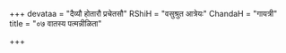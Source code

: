 +++
devataa = "दैव्यौ होतारौ प्रचेतसौ"
RShiH = "वसुश्रुत आत्रेयः"
ChandaH = "गायत्री"
title = "०७ वातस्य पत्मन्नीळिता"

+++
